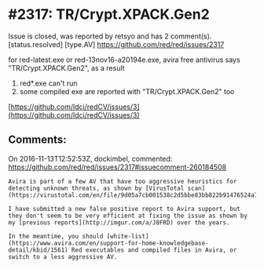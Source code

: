 
#2317: TR/Crypt.XPACK.Gen2
================================================================================
Issue is closed, was reported by retsyo and has 2 comment(s).
[status.resolved] [type.AV]
<https://github.com/red/red/issues/2317>

for red-latest.exe or red-13nov16-a20194e.exe, avira free antivirus says "TR/Crypt.XPACK.Gen2", as a result

1. red*.exe can't run
2. some compiled exe are reported with "TR/Crypt.XPACK.Gen2" too

[https://github.com/ldci/redCV/issues/3](https://github.com/ldci/redCV/issues/3)


Comments:
--------------------------------------------------------------------------------

On 2016-11-13T12:52:53Z, dockimbel, commented:
<https://github.com/red/red/issues/2317#issuecomment-260184508>

    Avira is part of a few AV that have too aggressive heuristics for detecting unknown threats, as shown by [VirusTotal scan](https://virustotal.com/en/file/9d05a7cb001538c2d5bbe83bb822b91476524a78f5a91ae75088d4631cd2ef6a/analysis/1479040467/).
    
    I have submitted a new false positive report to Avira support, but they don't seem to be very efficient at fixing the issue as shown by my [previous reports](http://imgur.com/a/J8FRD) over the years.
    
    In the meantime, you should [white-list](https://www.avira.com/en/support-for-home-knowledgebase-detail/kbid/1561) Red executables and compiled files in Avira, or switch to a less aggressive AV.

